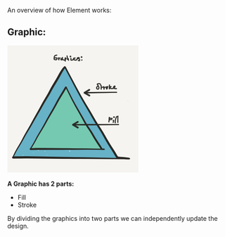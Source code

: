 An overview of how Element works: <!--more--> 


## Graphic:

<img width="298" alt="img" src="https://raw.githubusercontent.com/stylekit/img/master/graphics_parts.png">

**A Graphic has 2 parts:**
- Fill
- Stroke 

By dividing the graphics into two parts we can independently update the design. 


